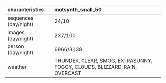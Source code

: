 | characteristics       | motsynth_small_50                                                         |
|:----------------------|:--------------------------------------------------------------------------|
| sequences (day/night) | 24/10                                                                     |
| images (day/night)    | 237/100                                                                   |
| person (day/night)    | 6966/3138                                                                 |
| weather               | THUNDER, CLEAR, SMOG, EXTRASUNNY, FOGGY, CLOUDS, BLIZZARD, RAIN, OVERCAST |